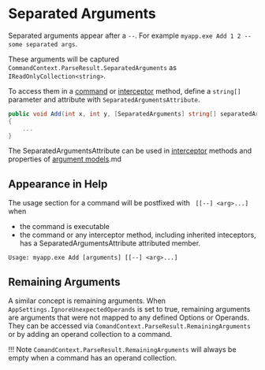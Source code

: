 # Separated Arguments

Separated arguments appear after a `--`. For example `myapp.exe Add 1 2 -- some separated args`.

These arguments will be captured `CommandContext.ParseResult.SeparatedArguments` as `IReadOnlyCollection<string>`.

To access them in a [command](commands.md) or [interceptor](interceptors.md) method, define a `string[]` parameter and attribute with `SeparatedArgumentsAttribute`.

```c#
public void Add(int x, int y, [SeparatedArguments] string[] separatedArgs)
{
    ...
}
```

The SeparatedArgumentsAttribute can be used in [interceptor](interceptors.md) methods and properties of [argument models](argument-models).md

## Appearance in Help

The usage section for a command will be postfixed with ` [[--] <arg>...]` when

* the command is executable
* the command or any interceptor method, including inherited inteceptors, has a SeparatedArgumentsAttribute attributed member. 

`Usage: myapp.exe Add [arguments] [[--] <arg>...]`

## Remaining Arguments

A similar concept is remaining arguments. When `AppSettings.IgnoreUnexpectedOperands` is set to true, remaining arguments are arguments that were not mapped to any defined Options or Operands. They can be accessed via `ComandContext.ParseResult.RemainingArguments` or by adding an operand collection to a command.

!!! Note
    `ComandContext.ParseResult.RemainingArguments` will always be empty when a command has an operand collection.
